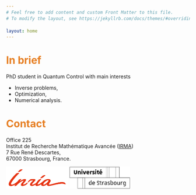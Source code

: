 ```yaml
---
# Feel free to add content and custom Front Matter to this file.
# To modify the layout, see https://jekyllrb.com/docs/themes/#overriding-theme-defaults

layout: home
---
```


# <span style="color:#e67e22"> In brief </span>
PhD student in Quantum Control with main interests
- Inverse problems,
- Optimization,
- Numerical analysis.
  
# <span style="color:#e67e22"> Contact </span>
Office 225 <br>
Institut de Recherche Mathématique Avancée ([IRMA](https://irma.math.unistra.fr/)) <br>
7 Rue René Descartes, <br>
67000 Strasbourg, France. <br>


<img src="./data/logos/inr_logo_rouge.png" alt="logo INRIA" style="height: 60px; float: bottom;"/>
<img src="./data/logos/Signature_Universite_Strasbourg_Unistra2_Blanc.png" alt="logo UNISTRA" style="height: 60px; float: bottom;"/>
